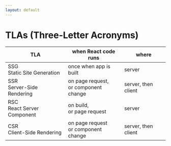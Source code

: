 ```yaml
---
layout: default
---
```


<h1 class="-mt-4 text-2xl">TLAs <span v-click>(Three-Letter Acronyms)</span></h1>

<table class="-mt-4">
<thead v-click>
<tr><th class="font-bold w-[37%]">TLA</th><th class="w-[38%]">when React code runs</th><th>where</th></tr>
</thead>
<tbody>

<v-clicks>
<tr><td><span class="featured">SSG</span><br/>Static Site Generation</td><td><span class="featured-2">once</span> when app is built</td><td>server</td></tr>

<tr><td><span class="featured">SSR</span><br/>Server-Side Rendering</td><td>on page request,<br />or component change</td><td>server, <span class="featured-2">then</span> client</td></tr>

<tr><td><span class="featured">RSC</span><br/>React Server Component</td><td>on build,<br/>or page request</td><td>server</td></tr>

<tr><td><span class="featured">CSR</span><br/>Client-Side Rendering</td><td>on page request<br />or component change</td><td>server, <span class="featured-2">then</span> client</td></tr>
</v-clicks>
</tbody>
</table>
